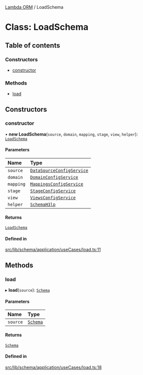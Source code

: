 [Lambda ORM](../README.md) / LoadSchema

# Class: LoadSchema

## Table of contents

### Constructors

- [constructor](LoadSchema.md#constructor)

### Methods

- [load](LoadSchema.md#load)

## Constructors

### constructor

• **new LoadSchema**(`source`, `domain`, `mapping`, `stage`, `view`, `helper`): [`LoadSchema`](LoadSchema.md)

#### Parameters

| Name | Type |
| :------ | :------ |
| `source` | [`DataSourceConfigService`](DataSourceConfigService.md) |
| `domain` | [`DomainConfigService`](DomainConfigService.md) |
| `mapping` | [`MappingsConfigService`](MappingsConfigService.md) |
| `stage` | [`StageConfigService`](StageConfigService.md) |
| `view` | [`ViewsConfigService`](ViewsConfigService.md) |
| `helper` | [`SchemaH3lp`](SchemaH3lp.md) |

#### Returns

[`LoadSchema`](LoadSchema.md)

#### Defined in

[src/lib/schema/application/useCases/load.ts:11](https://github.com/lambda-orm/lambdaorm-base/blob/6bb5e166bd0babb11ca6f556f074a60047514bac/src/lib/schema/application/useCases/load.ts#L11)

## Methods

### load

▸ **load**(`source`): [`Schema`](../interfaces/Schema.md)

#### Parameters

| Name | Type |
| :------ | :------ |
| `source` | [`Schema`](../interfaces/Schema.md) |

#### Returns

[`Schema`](../interfaces/Schema.md)

#### Defined in

[src/lib/schema/application/useCases/load.ts:18](https://github.com/lambda-orm/lambdaorm-base/blob/6bb5e166bd0babb11ca6f556f074a60047514bac/src/lib/schema/application/useCases/load.ts#L18)
